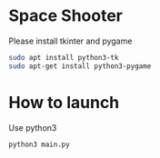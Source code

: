 # Space Shooter

Please install tkinter and pygame

```bash
sudo apt install python3-tk
sudo apt-get install python3-pygame
```

# How to launch

Use python3

```bash
python3 main.py
```


